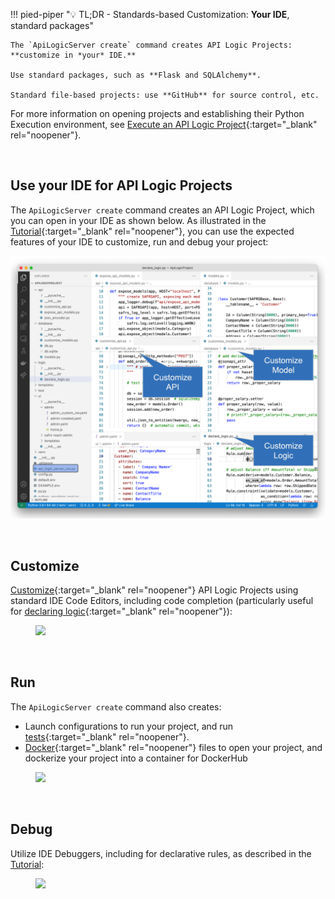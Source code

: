 !!! pied-piper ":bulb: TL;DR - Standards-based Customization: **Your IDE**, standard packages"

    The `ApiLogicServer create` command creates API Logic Projects: **customize in *your* IDE.**

    Use standard packages, such as **Flask and SQLAlchemy**.

    Standard file-based projects: use **GitHub** for source control, etc.


For more information on opening projects and establishing their Python Execution environment, see [Execute an API Logic Project](IDE-Execute.md){:target="_blank" rel="noopener"}.

&nbsp;

## Use your IDE for API Logic Projects

The `ApiLogicServer create` command creates an API Logic Project, which you can open in your IDE as shown below.  As illustrated in the [Tutorial](Tutorial.md){:target="_blank" rel="noopener"}, you can use the expected features of your IDE to customize, run and debug your project:

![generated project](images/generated-project.png)

&nbsp;

## Customize

[Customize](Tutorial.md#3-customize-and-debug-in-your-ide){:target="_blank" rel="noopener"} API Logic Projects using standard IDE Code Editors, including code completion (particularly useful for [declaring logic](Logic-Why.md#code-completion){:target="_blank" rel="noopener"}):

<figure><img src="https://github.com/valhuber/apilogicserver/wiki/images/vscode/venv.png?raw=true"></figure>

&nbsp;

## Run

The `ApiLogicServer create` command also creates:

* Launch configurations to run your project, and run [tests](Behave.md){:target="_blank" rel="noopener"}.
* [Docker](DevOps-Docker.md){:target="_blank" rel="noopener"} files to open your project, and dockerize your project into a container for DockerHub

<figure><img src="https://github.com/valhuber/apilogicserver/wiki/images/ui-admin/run-admin-app.png?raw=true"></figure>

&nbsp;

## Debug

Utilize IDE Debuggers, including for declarative rules, as described in the [Tutorial](Tutorial.md#3-customize-and-debug-in-your-ide):

<figure><img src="https://github.com/valhuber/ApiLogicServer/raw/main/images/docker/VSCode/nw-readme/declare-logic.png"></figure>
